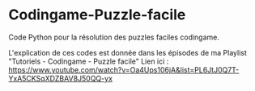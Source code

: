 # Codingame-Puzzle-facile
Code Python pour la résolution des puzzles faciles codingame.

L'explication de ces codes est donnée dans les épisodes de ma Playlist "Tutoriels - Codingame - Puzzle facile"
Lien ici : https://www.youtube.com/watch?v=Oa4Ups106jA&list=PL6JtJ0Q7T-YxA5CKSqXDZBAV8J50QQ-yx
